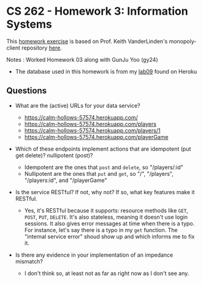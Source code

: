 # CS 262 - Homework 3: Information Systems

This [homework exercise](https://cs.calvin.edu/courses/cs/262/kvlinden/09is/homework.html) is based on Prof. Keith VanderLinden's monopoly-client repository
[here](https://cs.calvin.edu/courses/cs/262/kvlinden/06hci/homework.html).

Notes : Worked Homework 03 along with GunJu Yoo (gy24)

- The database used in this homework is from my [lab09](https://github.com/csc9808/cs262/tree/main/lab09) found on Heroku

## Questions

- What are the (active) URLs for your data service?

    - https://calm-hollows-57574.herokuapp.com/
    - https://calm-hollows-57574.herokuapp.com/players
    - https://calm-hollows-57574.herokuapp.com/players/1
    - https://calm-hollows-57574.herokuapp.com/playerGame

- Which of these endpoints implement actions that are idempotent (put get delete)? nullipotent (post)?

  - Idempotent are the ones that `post` and `delete`, so "/players/:id"
  - Nullipotent are the ones that `put` and `get`, so "/", "/players", "/players:id", and "/playerGame"

- Is the service RESTful? If not, why not? If so, what key features make it RESTful.

  - Yes, it's RESTful because it supports: resource methods like `GET`, `POST`, `PUT`, `DELETE`. It's also stateless, meaning it doesn't use login sessions. It also gives error messages at time when there is a typo. For instance, let's say there is a typo in my `get` function. The "internal service error" shoud show up and which informs me to fix it.

- Is there any evidence in your implementation of an impedance mismatch?
  - I don't think so, at least not as far as right now as I don't see any. 